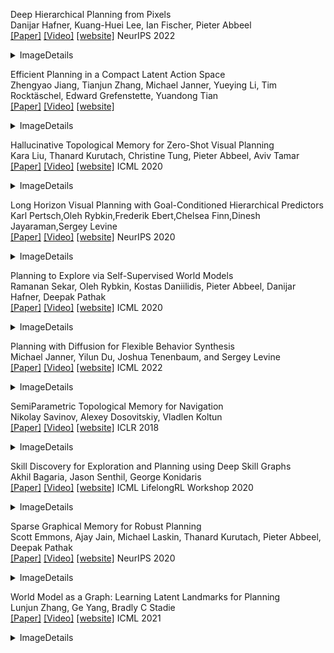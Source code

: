 Deep Hierarchical Planning from Pixels <br />
Danijar Hafner, Kuang-Huei Lee, Ian Fischer, Pieter Abbeel<br />
[[Paper]](https://arxiv.org/abs/2206.04114)  [[Video]](https://danijar.com/project/director/) [[website]](https://www.youtube.com/watch?v=xDUAOyXiRKQ) NeurIPS 2022<br />
<details>
<summary>ImageDetails</summary>
 <img src='https://cdn.pixabay.com/photo/2015/04/23/22/00/tree-736885__480.jpg' width="50%"><br />
</details>

Efficient Planning in a Compact Latent Action Space <br />
Zhengyao Jiang, Tianjun Zhang, Michael Janner, Yueying Li, Tim Rocktäschel, Edward Grefenstette, Yuandong Tian<br />
[[Paper]](https://arxiv.org/abs/2208.10291)  [[Video]](https://sites.google.com/view/latentplan) [[website]]() <br />
<details>
<summary>ImageDetails</summary>
[Image 1](https://github.com/adityabantwal/BasicML/blob/main/PaperImages/EfficientPlanninginaCompactLatentActionSpace/EfficientPlanninginaCompactLatentActionSpace-F01.png?raw=true)<br />
[Image 2](https://github.com/adityabantwal/BasicML/blob/main/PaperImages/EfficientPlanninginaCompactLatentActionSpace/EfficientPlanninginaCompactLatentActionSpace-F02.png?raw=true)<br />
</details>

Hallucinative Topological Memory for Zero-Shot Visual Planning <br />
Kara Liu, Thanard Kurutach, Christine Tung, Pieter Abbeel, Aviv Tamar<br />
[[Paper]](https://arxiv.org/abs/2002.12336)  [[Video]](https://github.com/thanard/hallucinative-topological-memory) [[website]](https://www.youtube.com/watch?v=SQS7XjcrXtI) ICML 2020<br />
<details>
<summary>ImageDetails</summary>
[Image 1](https://github.com/adityabantwal/BasicML/blob/main/PaperImages/HallucinativeTopologicalMemoryforZero-ShotVisualPlanning/HallucinativeTopologicalMemoryforZero-ShotVisualPlanning-F01.png?raw=true)<br />
[Image 2](https://github.com/adityabantwal/BasicML/blob/main/PaperImages/HallucinativeTopologicalMemoryforZero-ShotVisualPlanning/HallucinativeTopologicalMemoryforZero-ShotVisualPlanning-F02.png?raw=true)<br />
</details>

Long Horizon Visual Planning with Goal-Conditioned Hierarchical Predictors <br />
Karl Pertsch,Oleh Rybkin,Frederik Ebert,Chelsea Finn,Dinesh Jayaraman,Sergey Levine<br />
[[Paper]](https://arxiv.org/abs/2006.13205)  [[Video]](https://orybkin.github.io/video-gcp/) [[website]](https://www.youtube.com/watch?v=bbIQepxyaVw) NeurIPS 2020<br />
<details>
<summary>ImageDetails</summary>
[Image 1](https://github.com/adityabantwal/BasicML/blob/main/PaperImages/LongHorizonVisualPlanningwithGoal-ConditionedHierarchicalPredictors/LongHorizonVisualPlanningwithGoal-ConditionedHierarchicalPredictors-F01.png?raw=true)<br />
[Image 2](https://github.com/adityabantwal/BasicML/blob/main/PaperImages/LongHorizonVisualPlanningwithGoal-ConditionedHierarchicalPredictors/LongHorizonVisualPlanningwithGoal-ConditionedHierarchicalPredictors-F02.png?raw=true)<br />
</details>

Planning to Explore via Self-Supervised World Models <br />
Ramanan Sekar, Oleh Rybkin, Kostas Daniilidis, Pieter Abbeel, Danijar Hafner, Deepak Pathak<br />
[[Paper]](https://arxiv.org/abs/2005.05960)  [[Video]](https://ramanans1.github.io/plan2explore/) [[website]](https://www.youtube.com/watch?v=gan79mAVfq8) ICML 2020<br />
<details>
<summary>ImageDetails</summary>
[Image 1](https://github.com/adityabantwal/BasicML/blob/main/PaperImages/PlanningtoExploreviaSelf-SupervisedWorldModels/PlanningtoExploreviaSelf-SupervisedWorldModels-F01.png?raw=true)<br />
[Image 2](https://github.com/adityabantwal/BasicML/blob/main/PaperImages/PlanningtoExploreviaSelf-SupervisedWorldModels/PlanningtoExploreviaSelf-SupervisedWorldModels-F02.png?raw=true)<br />
</details>

Planning with Diffusion for Flexible Behavior Synthesis <br />
Michael Janner, Yilun Du, Joshua Tenenbaum, and Sergey Levine<br />
[[Paper]](https://arxiv.org/abs/2205.09991)  [[Video]](https://diffusion-planning.github.io/) [[website]](https://drive.google.com/file/d/1JxCJcRfDSt1brpUJkgEGL3Li3-loxGug/view) ICML 2022<br />
<details>
<summary>ImageDetails</summary>
[Image 1](https://github.com/adityabantwal/BasicML/blob/main/PaperImages/PlanningwithDiffusionforFlexibleBehaviorSynthesis/PlanningwithDiffusionforFlexibleBehaviorSynthesis-F01.png?raw=true)<br />
[Image 2](https://github.com/adityabantwal/BasicML/blob/main/PaperImages/PlanningwithDiffusionforFlexibleBehaviorSynthesis/PlanningwithDiffusionforFlexibleBehaviorSynthesis-F02.png?raw=true)<br />
</details>

 SemiParametric Topological Memory for Navigation <br />
Nikolay Savinov, Alexey Dosovitskiy, Vladlen Koltun<br />
[[Paper]](https://arxiv.org/abs/1803.00653)  [[Video]](https://github.com/nsavinov/SPTM) [[website]](https://www.youtube.com/watch?v=PyQe7nsedkY) ICLR 2018<br />
<details>
<summary>ImageDetails</summary>
[Image 1](https://github.com/adityabantwal/BasicML/blob/main/PaperImages/SemiParametricTopologicalMemoryforNavigation/SemiParametricTopologicalMemoryforNavigation-F01.png?raw=true)<br />
[Image 2](https://github.com/adityabantwal/BasicML/blob/main/PaperImages/SemiParametricTopologicalMemoryforNavigation/SemiParametricTopologicalMemoryforNavigation-F02.png?raw=true)<br />
</details>

Skill Discovery for Exploration and Planning using Deep Skill Graphs <br />
Akhil Bagaria, Jason Senthil, George Konidaris <br />
[[Paper]](https://openreview.net/forum?id=-mvAo5hWNp)  [[Video]](https://sites.google.com/brown.edu/dsg/) [[website]](https://www.youtube.com/watch?v=KLjonDBiKx0) ICML LifelongRL Workshop 2020<br />
<details>
<summary>ImageDetails</summary>
[Image 1](https://github.com/adityabantwal/BasicML/blob/main/PaperImages/SkillDiscoveryforExplorationandPlanningusingDeepSkillGraphs/SkillDiscoveryforExplorationandPlanningusingDeepSkillGraphs-F01.png?raw=true)<br />
[Image 2](https://github.com/adityabantwal/BasicML/blob/main/PaperImages/SkillDiscoveryforExplorationandPlanningusingDeepSkillGraphs/SkillDiscoveryforExplorationandPlanningusingDeepSkillGraphs-F02.png?raw=true)<br />
</details>

Sparse Graphical Memory for Robust Planning <br />
Scott Emmons, Ajay Jain, Michael Laskin, Thanard Kurutach, Pieter Abbeel, Deepak Pathak<br />
[[Paper]](https://arxiv.org/abs/2003.06417)  [[Video]](https://mishalaskin.github.io/sgm/) [[website]](https://www.youtube.com/watch?v=n3F3i7F3Lcg)  NeurIPS 2020<br />
<details>
<summary>ImageDetails</summary>
[Image 1](https://github.com/adityabantwal/BasicML/blob/main/PaperImages/SparseGraphicalMemoryforRobustPlanning/SparseGraphicalMemoryforRobustPlanning-F01.png?raw=true)<br />
[Image 2](https://github.com/adityabantwal/BasicML/blob/main/PaperImages/SparseGraphicalMemoryforRobustPlanning/SparseGraphicalMemoryforRobustPlanning-F02.png?raw=true)<br />
</details>

World Model as a Graph: Learning Latent Landmarks for Planning <br />
Lunjun Zhang, Ge Yang, Bradly C Stadie<br />
[[Paper]](https://arxiv.org/abs/2011.12491)  [[Video]](https://sites.google.com/view/latent-landmarks/) [[website]](https://crossminds.ai/video/world-model-as-a-graph-learning-latent-landmarks-for-planning-606ff243f43a7f2f827c1add/) ICML 2021<br />
<details>
<summary>ImageDetails</summary>
[Image 1](https://github.com/adityabantwal/BasicML/blob/main/PaperImages/WorldModelasaGraph:LearningLatentLandmarksforPlanning/WorldModelasaGraph:LearningLatentLandmarksforPlanning-F01.png?raw=true)<br />
[Image 2](https://github.com/adityabantwal/BasicML/blob/main/PaperImages/WorldModelasaGraph:LearningLatentLandmarksforPlanning/WorldModelasaGraph:LearningLatentLandmarksforPlanning-F02.png?raw=true)<br />
</details>

